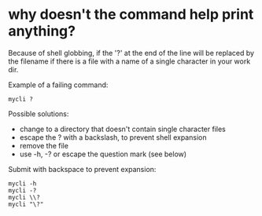 # why doesn't the command help print anything?

Because of shell globbing, if the '?' at the end of the line
will be replaced by the filename if there is a file with
a name of a single character in your work dir.

Example of a failing command: 

	mycli ?

Possible solutions:

- change to a directory that doesn't contain single character files
- escape the ? with a backslash, to prevent shell expansion
- remove the file
- use -h, -? or escape the question mark (see below)

Submit with backspace to prevent expansion: 

	mycli -h
	mycli -?
	mycli \\?
	mycli "\?"
